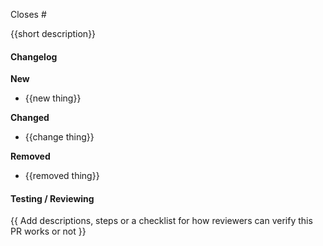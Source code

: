 Closes #

{{short description}}

#### Changelog

**New**

- {{new thing}}

**Changed**

- {{change thing}}

**Removed**

- {{removed thing}}

#### Testing / Reviewing

{{ Add descriptions, steps or a checklist for how reviewers can verify this PR works or not }}

<!--
❗ Make sure you've included everything from the PR guide:

https://github.com/carbon-design-system/carbon/blob/main/docs/guides/reviewing-pull-requests.md
-->
